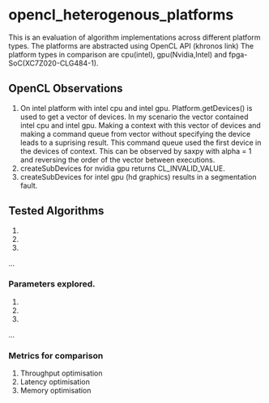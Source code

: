 # opencl_heterogenous_platforms

This is an evaluation of algorithm implementations across different platform types.
The platforms are abstracted using OpenCL API (khronos link)
The platform types in comparison are cpu(intel), gpu(Nvidia,Intel) and fpga-SoC(XC7Z020-CLG484-1).

## OpenCL Observations
1. On intel platform with intel cpu and intel gpu. Platform.getDevices() is used to get a vector of devices. In my scenario the vector contained intel cpu and intel gpu. Making a context with this vector of devices and making a command queue from vector without specifying the device leads to a suprising result. This command queue used the first device in the devices of context. This can be observed by saxpy with alpha = 1 and reversing the order of the vector between executions.
2. createSubDevices for nvidia gpu returns CL_INVALID_VALUE.
3. createSubDevices for intel gpu (hd graphics) results in a segmentation fault.
## Tested Algorithms
1.
2.
3.
...
### Parameters explored.
1.
2.
3.
...
### Metrics for comparison
1. Throughput optimisation
2. Latency optimisation
3. Memory optimisation
